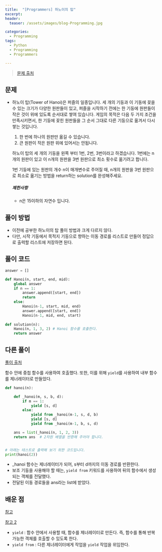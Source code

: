 ```yaml
---
title:  "[Programmers] 하노이의 탑"
excerpt:
header:
  teaser: /assets/images/blog-Programming.jpg

categories:
  - Programming
tags:
  - Python
  - Programming
  - Programmers

---
```


> [문제 출처](https://programmers.co.kr/learn/courses/30/lessons/12946)



## 문제



- 하노이 탑(Tower of Hanoi)은 퍼즐의 일종입니다. 세 개의 기둥과 이 기동에 꽂을 수 있는 크기가 다양한 원판들이 있고, 퍼즐을 시작하기 전에는 한 기둥에 원판들이 작은 것이 위에 있도록 순서대로 쌓여 있습니다. 게임의 목적은 다음 두 가지 조건을 만족시키면서, 한 기둥에 꽂힌 원판들을 그 순서 그대로 다른 기둥으로 옮겨서 다시 쌓는 것입니다.

  1. 한 번에 하나의 원판만 옮길 수 있습니다.
  2. 큰 원판이 작은 원판 위에 있어서는 안됩니다.

  하노이 탑의 세 개의 기둥을 왼쪽 부터 1번, 2번, 3번이라고 하겠습니다. 1번에는 n개의 원판이 있고 이 n개의 원판을 3번 원판으로 최소 횟수로 옮기려고 합니다.

  1번 기둥에 있는 원판의 개수 n이 매개변수로 주어질 때, n개의 원판을 3번 원판으로 최소로 옮기는 방법을 return하는 solution를 완성해주세요.

  ##### 제한사항

  - n은 15이하의 자연수 입니다.



## 풀이 방법

* 이전에 공부한 하노이의 탑 풀이 방법과 크게 다르지 않다.
* 다만, 시작 기둥에서 목적지 기둥으로 향하는 이동 경로를 리스트로 만들어 정답으로 출력할 리스트에 저장하면 된다.



## 풀이 코드

```python
answer = []

def Hanoi(n, start, end, mid):
    global answer
    if n == 1:
        answer.append([start, end])
        return
    else:
        Hanoi(n-1, start, mid, end)
        answer.append([start, end])
        Hanoi(n-1, mid, end, start)
    
def solution(n):
    Hanoi(n, 1, 3, 2) # Hanoi 함수를 호출한다.
    return answer
```



## 다른 풀이

[풀이 출처](https://programmers.co.kr/learn/courses/30/lessons/12946/solution_groups?language=python3)



 함수 안에 중첩 함수를 사용하여 호출했다. 또한, 이를 위해 `yield`를 사용하여 내부 함수를 제너레이터로 만들었다.

```python
def hanoi(n):

    def _hanoi(m, s, b, d):
        if m == 1:
            yield [s, d]
        else:
            yield from _hanoi(m-1, s, d, b)
            yield [s, d]
            yield from _hanoi(m-1, b, s, d)

    ans = list(_hanoi(n, 1, 2, 3))
    return ans  # 2차원 배열을 반환해 주어야 합니다.


# 아래는 테스트로 출력해 보기 위한 코드입니다.
print(hanoi(2))
```



* _hanoi 함수는 제너레이터가 되어, s부터 d까지의 이동 경로를 반환한다.
* 보조 기둥을 사용해야 할 때는, `yield from` 키워드를 사용하여 뒤의 함수에서 생성되는 객체를 전달했다.
* 전달된 이동 경로들을 ans라는 list에 받았다.





## 배운 점

[참고](https://dojang.io/mod/page/view.php?id=2412)

[참고 2](https://itholic.github.io/python-yield-from/)



* `yield` : 함수 안에서 사용할 때, 함수를 제너레이터로 만든다. 즉, 함수를 통해 반복 가능한 객체를 호출할 수 있도록 한다.
* `yield from` : 다른 제너레이터에게 작업을 `yield` 작업을 위임한다.




